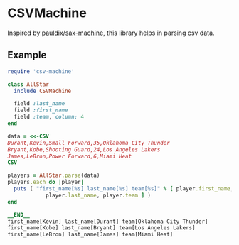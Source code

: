 # CSVMachine

Inspired by [pauldix/sax-machine](https://github.com/pauldix/sax-machine), this library helps in parsing csv data.

## Example

```ruby
require 'csv-machine'

class AllStar
  include CSVMachine

  field :last_name
  field :first_name
  field :team, column: 4
end

data = <<-CSV
Durant,Kevin,Small Forward,35,Oklahoma City Thunder
Bryant,Kobe,Shooting Guard,24,Los Angeles Lakers
James,LeBron,Power Forward,6,Miami Heat
CSV

players = AllStar.parse(data)
players.each do |player|
  puts ( "first_name[%s] last_name[%s] team[%s]" % [ player.first_name,
            player.last_name, player.team ] )
end

__END__
first_name[Kevin] last_name[Durant] team[Oklahoma City Thunder]
first_name[Kobe] last_name[Bryant] team[Los Angeles Lakers]
first_name[LeBron] last_name[James] team[Miami Heat]
```
